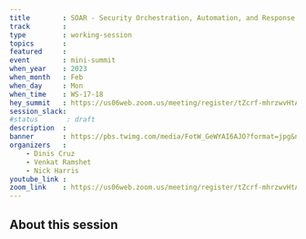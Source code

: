 ```yaml
---
title        : SOAR - Security Orchestration, Automation, and Response (Panel)  
track        :
type         : working-session
topics       :
featured     :
event        : mini-summit
when_year    : 2023
when_month   : Feb
when_day     : Mon
when_time    : WS-17-18
hey_summit   : https://us06web.zoom.us/meeting/register/tZcrf-mhrzwvHtAgtgB4kWBa2Y24gcuvZJFa
session_slack:
#status       : draft
description  :
banner       : https://pbs.twimg.com/media/FotW_GeWYAI6AJO?format=jpg&name=medium
organizers   :
    - Dinis Cruz
    - Venkat Ramshet
    - Nick Harris
youtube_link :
zoom_link    : https://us06web.zoom.us/meeting/register/tZcrf-mhrzwvHtAgtgB4kWBa2Y24gcuvZJFa
---
```


## About this session
